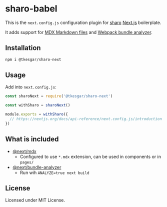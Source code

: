 # sharo-babel

This is the `next.config.js` configuration plugin for [sharo][sharo] [Next.js][next]
boilerplate.

It adds support for [MDX Markdown files][mdx] and [Webpack bundle analyzer][bundle-analyzer].

## Installation

```bash
npm i @tkesgar/sharo-next
```

## Usage

Add into `next.config.js`:

```js
const sharoNext = require('@tkesgar/sharo-next')

const withSharo = sharoNext()

module.exports = withSharo({
  // https://nextjs.org/docs/api-reference/next.config.js/introduction
})
```

## What is included

- [@next/mdx](https://www.npmjs.com/package/@next/mdx)
  - Configured to use `*.mdx` extension, can be used in components or in `pages/`
- [@next/bundle-analyzer](https://www.npmjs.com/package/@next/bundle-analyzer)
  - Run wih `ANALYZE=true next build`

## License

Licensed under MIT License.

[bundle-analyzer]: https://www.npmjs.com/package/webpack-bundle-analyzer
[mdx]: https://mdxjs.com/
[next]: https://nextjs.org/docs
[sharo]: https://github.com/tkesgar/sharo
